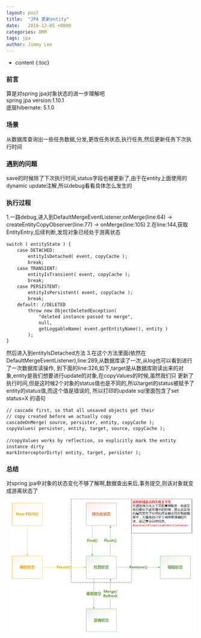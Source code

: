 ```yaml
---
layout: post
title:  "JPA 更新entity"
date:   2016-12-05 +0800
categories: ORM
tags: jpa
author: Jimmy Lee
---
```


* content
{:toc}

### 前言
算是对spring jpa对象状态的进一步理解吧  
spring jpa version:1.10.1  
底层hibernate: 5.1.0  

### 场景
从数据库查询出一些任务数据,分发,更改任务状态,执行任务,然后更新任务下次执行时间

### 遇到的问题
save的时候除了下次执行时间,status字段也被更新了,由于在entity上面使用的dynamic update注解,所以debug看看具体怎么发生的

### 执行过程
1.一路debug,进入到DefaultMergeEventListener,onMerge(line:64) -> createEntityCopyObserver(line:77) -> onMerge(line:105) 
2.在line:144,获取EntityEntry,后续判断,发现对象已经处于游离状态 
```
switch ( entityState ) { 
	case DETACHED: 
		entityIsDetached( event, copyCache ); 
		break; 
	case TRANSIENT: 
		entityIsTransient( event, copyCache ); 
		break; 
	case PERSISTENT: 
		entityIsPersistent( event, copyCache ); 
		break; 
	default: //DELETED  
		throw new ObjectDeletedException( 
			"deleted instance passed to merge", 
			null, 
			getLoggableName( event.getEntityName(), entity ) 
		); 
} 
```
然后进入到entityIsDetached方法 
3.在这个方法里面(依然在DefaultMergeEventListener),line:289,从数据库读了一次,从log也可以看到进行了一次数据库读操作,
到下面的line:326,如下,target是从数据库刚读出来的对象,entity是我们想要进行update的对象,在copyValues的时候,虽然我们只
更新了执行时间,但是这时候2个对象的status值也是不同的,所以target的status被赋予了entity的status值,而这个值是错误的,
所以打印的update sql里面包含了set status=X 的语句 
```
// cascade first, so that all unsaved objects get their 
// copy created before we actually copy 
cascadeOnMerge( source, persister, entity, copyCache ); 
copyValues( persister, entity, target, source, copyCache ); 
 
//copyValues works by reflection, so explicitly mark the entity instance dirty 
markInterceptorDirty( entity, target, persister ); 
```

### 总结
对spring jpa中对象的状态变化不够了解啊,数据查出来后,事务提交,则该对象就变成游离状态了 
![](images/spring-jpa-obj-status.png) 
